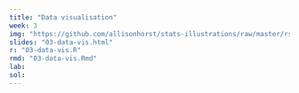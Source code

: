 ```yaml
---
title: "Data visualisation"
week: 3
img: "https://github.com/allisonhorst/stats-illustrations/raw/master/rstats-artwork/ggplot2_exploratory.png"
slides: "03-data-vis.html"
r: "03-data-vis.R"
rmd: "03-data-vis.Rmd"
lab:
sol:
---
```

